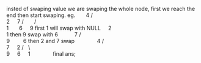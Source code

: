 insted of swaping value we are swaping the whole node, first we reach the end then start swaping.
eg.       4
/   \
2      7
/       /   \
1       6     9
first 1 will swap with NULL      2
\
1
then 9 swap with 6           7
/     \
9         6
then 2 and 7 swap               4
/   \
7     2
/   \      \
9      6      1                final ans;